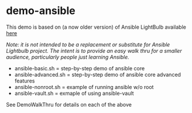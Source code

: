 # demo-ansible

This demo is based on (a now older version) of Ansible LightBulb available [here](https://github.com/ansible/lightbulb)

*Note: it is not intended to be a replacement or substitute for Ansible Lightbulb project.  The intent is to provide an easy walk thru for a smaller audience, particularly people just learning Ansible.*

* ansible-basic.sh = step-by-step demo of ansible core
* ansible-advanced.sh = step-by-step demo of ansible core advanced features
* ansible-nonroot.sh = example of running ansible w/o root
* ansible-vault.sh = exmaple of using ansible-vault

See DemoWalkThru for details on each of the above
